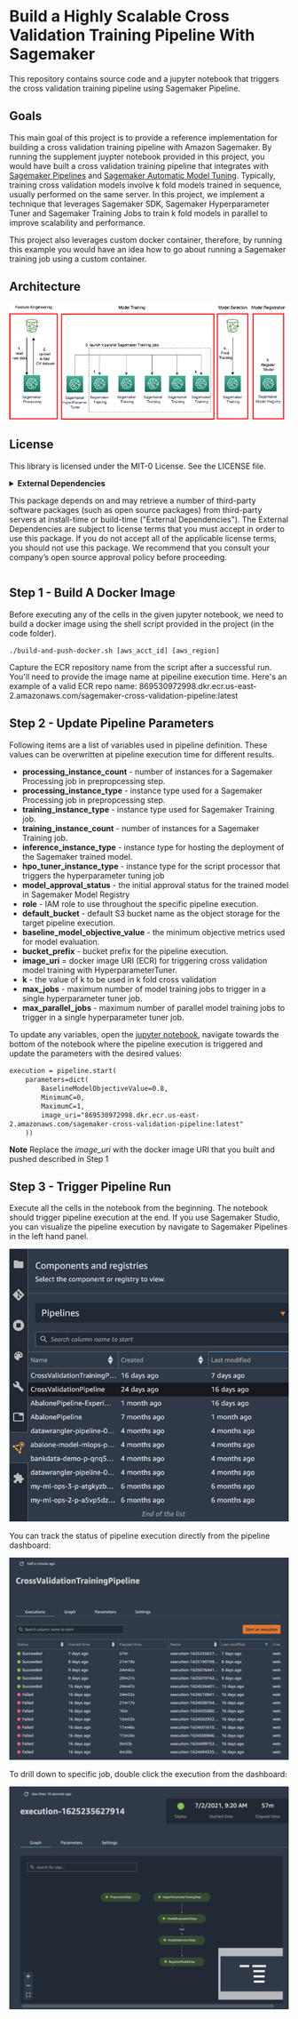 # Build a Highly Scalable Cross Validation Training Pipeline With Sagemaker
This repository contains source code and a jupyter notebook that triggers the cross validation training pipeline using Sagemaker Pipeline. 


## Goals
This main goal of this project is to provide a reference implementation for building a cross validation training pipeline with Amazon Sagemaker. By running the supplement juypter notebook provided in this project, you would have built a cross validation training pipeline that integrates with [Sagemaker Pipelines](https://aws.amazon.com/sagemaker/pipelines/) and [Sagemaker Automatic Model Tuning](https://docs.aws.amazon.com/sagemaker/latest/dg/automatic-model-tuning.html). Typically, training cross validation models involve k fold models trained in sequence, usually performed on the same server. In this project, we implement a technique that leverages Sagemaker SDK, Sagemaker Hyperparameter Tuner and Sagemaker Training Jobs to train k fold models in parallel to improve scalability and performance.

This project also leverages custom docker container, therefore, by running this example you would have an idea how to go about running a Sagemaker training job using a custom container.

## Architecture
![architecture diagram](assets/crossvalidationpipeline.png)

## License
This library is licensed under the MIT-0 License. See the LICENSE file.

<details>
<summary>  
<b>External Dependencies</b>

This package depends on and may retrieve a number of third-party software packages (such as open source packages) from third-party servers at install-time or build-time ("External Dependencies"). The External Dependencies are subject to license terms that you must accept in order to use this package. If you do not accept all of the applicable license terms, you should not use this package. We recommend that you consult your company’s open source approval policy before proceeding.

</summary>
Provided below is a list of the External Dependencies and the applicable license terms as indicated by the documentation associated with the External Dependencies as of Amazon's most recent review of such documentation.
THIS INFORMATION IS PROVIDED FOR CONVENIENCE ONLY. AMAZON DOES NOT PROMISE THAT THE LIST OR THE APPLICABLE TERMS AND CONDITIONS ARE COMPLETE, ACCURATE, OR UP-TO-DATE, AND AMAZON WILL HAVE NO LIABILITY FOR ANY INACCURACIES. YOU SHOULD CONSULT THE DOWNLOAD SITES FOR THE EXTERNAL DEPENDENCIES FOR THE MOST COMPLETE AND UP-TO-DATE LICENSING INFORMATION.
YOUR USE OF THE EXTERNAL DEPENDENCIES IS AT YOUR SOLE RISK. IN NO EVENT WILL AMAZON BE LIABLE FOR ANY DAMAGES, INCLUDING WITHOUT LIMITATION ANY DIRECT, INDIRECT, CONSEQUENTIAL, SPECIAL, INCIDENTAL, OR PUNITIVE DAMAGES (INCLUDING FOR ANY LOSS OF GOODWILL, BUSINESS INTERRUPTION, LOST PROFITS OR DATA, OR COMPUTER FAILURE OR MALFUNCTION) ARISING FROM OR RELATING TO THE EXTERNAL DEPENDENCIES, HOWEVER CAUSED AND REGARDLESS OF THE THEORY OF LIABILITY, EVEN IF AMAZON HAS BEEN ADVISED OF THE POSSIBILITY OF SUCH DAMAGES. THESE LIMITATIONS AND DISCLAIMERS APPLY EXCEPT TO THE EXTENT PROHIBITED BY APPLICABLE LAW.

** sklearn; version 0.22.1 -- https://scikit-learn.org
</details>

## Step 1 - Build A Docker Image
Before executing any of the cells in the given jupyter notebook, we need to build a docker image using the shell script provided in the project (in the code folder).
```
./build-and-push-docker.sh [aws_acct_id] [aws_region]
```

Capture the ECR repository name from the script after a successful run. You'll need to provide the image name at pipeiline execution time. Here's an example of a valid ECR repo name: 869530972998.dkr.ecr.us-east-2.amazonaws.com/sagemaker-cross-validation-pipeline:latest

## Step 2 - Update Pipeline Parameters
Following items are a list of variables used in pipeline definition. These values can be overwritten at pipeline execution time for different results. 

- **processing_instance_count** - number of instances for a Sagemaker Processing job in prepropcessing step.
- **processing_instance_type** - instance type used for a Sagemaker Processing job in prepropcessing step.
- **training_instance_type** - instance type used for Sagemaker Training job.
- **training_instance_count** - number of instances for a Sagemaker Training job.
- **inference_instance_type** - instance type for hosting the deployment of the Sagemaker trained model.
- **hpo_tuner_instance_type** - instance type for the script processor that triggers the hyperparameter tuning job
- **model_approval_status** - the initial approval status for the trained model in Sagemaker Model Registry
- **role** - IAM role to use throughout the specific pipeline execution.
- **default_bucket** - default S3 bucket name as the object storage for the target pipeline execution.
- **baseline_model_objective_value** - the minimum objective metrics used for model evaluation.
- **bucket_prefix** - bucket prefix for the pipeline execution.
- **image_uri** = docker image URI (ECR) for triggering cross validation model training with HyperparameterTuner.
- **k** - the value of k to be used in k fold cross validation
- **max_jobs** - maximum number of model training jobs to trigger in a single hyperparameter tuner job.
- **max_parallel_jobs** - maximum number of parallel model training jobs to trigger in a single hyperparameter tuner job.

To update any variables, open the [jupyter notebook](cross_validation_pipeline.ipynb), navigate towards the bottom of the notebook where the pipeline execution is triggered and update the parameters  with the desired values:

```
execution = pipeline.start(
    parameters=dict(
        BaselineModelObjectiveValue=0.8,
        MinimumC=0,
        MaximumC=1,
        image_uri="869530972998.dkr.ecr.us-east-2.amazonaws.com/sagemaker-cross-validation-pipeline:latest"
    ))
```

**Note** Replace the *image_uri* with the docker image URI that you built and pushed described in Step 1

## Step 3 - Trigger Pipeline Run
Execute all the cells in the notebook from the beginning. The notebook should trigger pipeline execution at the end. If you use Sagemaker Studio, you can visualize the pipeline execution by navigate to Sagemaker Pipelines in the left hand panel. 

![sagemaker Studio Pipeline](assets/sagemaker-studio-pipeline.png)

You can track the status of pipeline execution directly from the pipeline dashboard:

![sagemaker Studio Pipeline Dashboard](assets/sagemaker-studio-pipeline-dashboard.png)

To drill down to specific job, double click the execution from the dashboard:

![sagemaker Studio Pipeline Execution](assets/sagemaker-studio-pipeline-execution.png)


